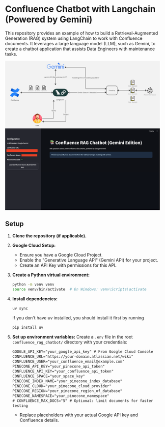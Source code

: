 # Confluence Chatbot with Langchain (Powered by Gemini)

This repository provides an example of how to build a Retrieval-Augmented Generation (RAG) system using LangChain to work with Confluence documents. It leverages a large language model (LLM), such as Gemini, to create a chatbot application that assists Data Engineers with maintenance tasks.

![Chatbot Architecture](./img/langchain_confluence.jpg?raw=true "Chatbot Architecture")
![streamlit](./img/streamlit_app.png?raw=true "streamlit")

## Setup

1.  **Clone the repository (if applicable).**

2.  **Google Cloud Setup:**
    *   Ensure you have a Google Cloud Project.
    *   Enable the "Generative Language API" (Gemini API) for your project.
    *   Create an API Key with permissions for this API.

3.  **Create a Python virtual environment:**
    ```bash
    python -m venv venv
    source venv/bin/activate  # On Windows: venv\Scripts\activate
    ```

4.  **Install dependencies:**
    ```bash
    uv sync
    ```

    If you don't have uv installed, you should install it first by running
    ```bash
    pip install uv
    ```

5.  **Set up environment variables:**
    Create a `.env` file in the root `confluence_rag_chatbot/` directory with your credentials:
    ```env
    GOOGLE_API_KEY="your_google_api_key" # From Google Cloud Console
    CONFLUENCE_URL="https://your-domain.atlassian.net/wiki"
    CONFLUENCE_USER="your_confluence_email@example.com"
    PINECONE_API_KEY="your_pinecone_api_token"
    CONFLUENCE_API_KEY="your_confluence_api_token"
    CONFLUENCE_SPACE="your_space_key"
    PINECONE_INDEX_NAME="your_pinecone_index_database"
    PINECONE_CLOUD="your_pinecone_cloud_provider"
    PINECONE_REGION="your_pinecone_region_of_database"
    PINECONE_NAMESPACE="your_pinecone_namespace"
    # CONFLUENCE_MAX_DOCS="5" # Optional: limit documents for faster testing
    ```
    *   Replace placeholders with your actual Google API key and Confluence details.